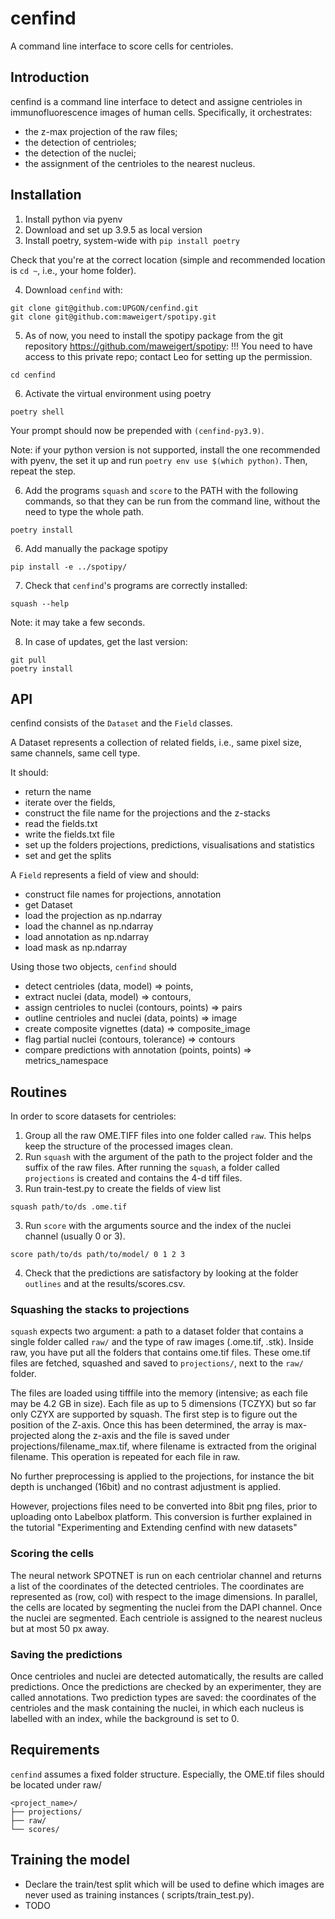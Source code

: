 # cenfind

A command line interface to score cells for centrioles.

## Introduction

cenfind is a command line interface to detect and assigne centrioles in immunofluorescence images of human cells.
Specifically, it orchestrates:

- the z-max projection of the raw files;
- the detection of centrioles;
- the detection of the nuclei;
- the assignment of the centrioles to the nearest nucleus.

## Installation

1. Install python via pyenv
2. Download and set up 3.9.5 as local version
3. Install poetry, system-wide with `pip install poetry`

Check that you're at the correct location (simple and recommended location
is `cd ~`, i.e., your home folder).

4. Download `cenfind` with:

```shell
git clone git@github.com:UPGON/cenfind.git
git clone git@github.com:maweigert/spotipy.git
```

5. As of now, you need to install the spotipy package from the git repository https://github.com/maweigert/spotipy:
   !!! You need to have access to this private repo; contact Leo for setting up the permission.

```shell
cd cenfind
```
6. Activate the virtual environment using poetry
```shell
poetry shell
```
Your prompt should now be prepended with `(cenfind-py3.9)`.

Note: if your python version is not supported, install the one recommended with pyenv, the set it up and run `poetry env use $(which python)`. Then, repeat the step.


6. Add the programs `squash` and `score` to the PATH with the following commands, so that they can be run from
   the command line, without the need to type the whole path.

```shell
poetry install
```


6. Add manually the package spotipy
```shell
pip install -e ../spotipy/
```

7. Check that `cenfind`'s programs are correctly installed:

```shell
squash --help
```

Note: it may take a few seconds.

8. In case of updates, get the last version:

```shell
git pull
poetry install
```

## API

cenfind consists of the `Dataset` and the `Field` classes.

A Dataset represents a collection of related fields, i.e., same pixel size, same channels, same cell type.

It should:

- return the name
- iterate over the fields,
- construct the file name for the projections and the z-stacks
- read the fields.txt
- write the fields.txt file
- set up the folders projections, predictions, visualisations and statistics
- set and get the splits

A `Field` represents a field of view and should:

- construct file names for projections, annotation
- get Dataset
- load the projection as np.ndarray
- load the channel as np.ndarray
- load annotation as np.ndarray
- load mask as np.ndarray

Using those two objects, `cenfind` should

- detect centrioles (data, model) => points,
- extract nuclei (data, model) => contours,
- assign centrioles to nuclei (contours, points) => pairs
- outline centrioles and nuclei (data, points) => image
- create composite vignettes (data) => composite_image
- flag partial nuclei (contours, tolerance) => contours
- compare predictions with annotation (points, points) => metrics_namespace

## Routines

In order to score datasets for centrioles:

1. Group all the raw OME.TIFF files into one folder called `raw`. This helps keep the structure of the processed images
   clean.
2. Run `squash` with the argument of the path to the project folder and the suffix of the raw files. After running
   the `squash`, a folder called `projections` is created and contains the 4-d tiff files.
3. Run train-test.py to create the fields of view list

```shell
squash path/to/ds .ome.tif
```

3. Run `score` with the arguments source and the index of the nuclei channel (usually 0 or 3).

```shell
score path/to/ds path/to/model/ 0 1 2 3
```

4. Check that the predictions are satisfactory by looking at the folder `outlines` and at the results/scores.csv.

### Squashing the stacks to projections

`squash` expects two argument: a path to a dataset folder that contains a single folder called `raw/` and the type of
raw images (.ome.tif, .stk). Inside raw, you have put all the folders that contains ome.tif files. These ome.tif files
are fetched, squashed and saved to `projections/`, next to the `raw/` folder.

The files are loaded using tifffile into the memory (intensive; as each file may
be 4.2 GB in size). Each file as up to 5 dimensions (TCZYX) but so far only
CZYX are supported by squash. The first step is to figure out the position
of the Z-axis. Once this has been determined, the array is max-projected
along the z-axis and the file is saved under projections/filename_max.tif,
where filename is extracted from the original filename. This operation is
repeated for each file in raw.

No further preprocessing is applied to the projections, for instance the bit
depth is unchanged (16bit) and no contrast adjustment is applied.

However, projections files need to be converted into 8bit png files,
prior to uploading onto Labelbox platform. This conversion is further explained in the tutorial "Experimenting and
Extending cenfind with new datasets"

### Scoring the cells

The neural network SPOTNET is run on each centriolar channel and returns a list of the coordinates of the detected
centrioles. The coordinates are represented as (row, col) with respect to the image dimensions. In parallel, the cells
are located by segmenting the nuclei from the DAPI channel. Once the nuclei are segmented. Each centriole is assigned to
the nearest nucleus but at most 50 px away.

### Saving the predictions

Once centrioles and nuclei are detected automatically, the results are called predictions. Once the predictions are
checked by an experimenter, they are called annotations. Two prediction types are saved: the coordinates of the
centrioles and the mask containing the nuclei, in which each nucleus is labelled with an index, while the background is
set to 0.

## Requirements

`cenfind` assumes a fixed folder structure.
Especially, the OME.tif files should be located under raw/

```text
<project_name>/
├── projections/
├── raw/
└── scores/
```

## Training the model

- Declare the train/test split which will be used to define which images are never used as training instances (
  scripts/train_test.py).
- TODO
